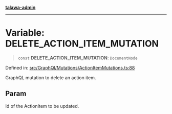 [**talawa-admin**](../../../../README.md)

***

# Variable: DELETE\_ACTION\_ITEM\_MUTATION

> `const` **DELETE\_ACTION\_ITEM\_MUTATION**: `DocumentNode`

Defined in: [src/GraphQl/Mutations/ActionItemMutations.ts:88](https://github.com/MayankJha014/talawa-admin/blob/0dd35cc200a4ed7562fa81ab87ec9b2a6facd18b/src/GraphQl/Mutations/ActionItemMutations.ts#L88)

GraphQL mutation to delete an action item.

## Param

Id of the ActionItem to be updated.
